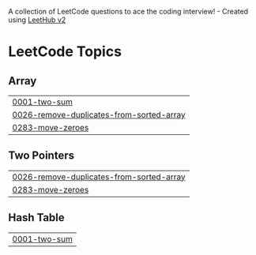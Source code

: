A collection of LeetCode questions to ace the coding interview! - Created using [LeetHub v2](https://github.com/arunbhardwaj/LeetHub-2.0)
<!---LeetCode Topics Start-->
# LeetCode Topics
## Array
|  |
| ------- |
| [0001-two-sum](https://github.com/ehsansahil/CrackPlacement/tree/master/0001-two-sum) |
| [0026-remove-duplicates-from-sorted-array](https://github.com/ehsansahil/CrackPlacement/tree/master/0026-remove-duplicates-from-sorted-array) |
| [0283-move-zeroes](https://github.com/ehsansahil/CrackPlacement/tree/master/0283-move-zeroes) |
## Two Pointers
|  |
| ------- |
| [0026-remove-duplicates-from-sorted-array](https://github.com/ehsansahil/CrackPlacement/tree/master/0026-remove-duplicates-from-sorted-array) |
| [0283-move-zeroes](https://github.com/ehsansahil/CrackPlacement/tree/master/0283-move-zeroes) |
## Hash Table
|  |
| ------- |
| [0001-two-sum](https://github.com/ehsansahil/CrackPlacement/tree/master/0001-two-sum) |
<!---LeetCode Topics End-->